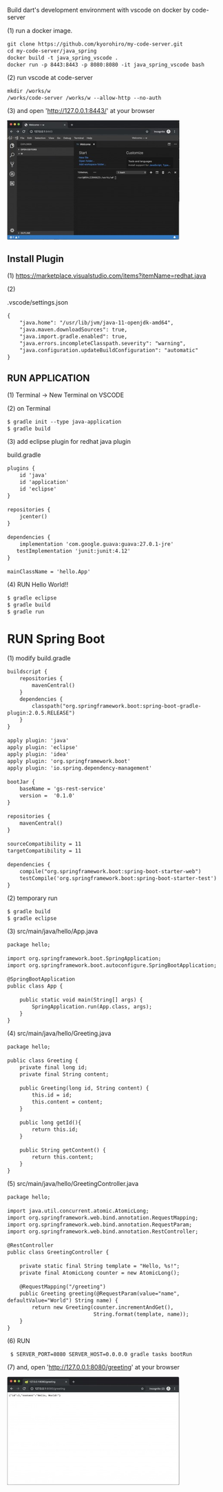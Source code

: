 Build dart's development environment with vscode on docker by code-server


(1) run a docker image.
 
```
git clone https://github.com/kyorohiro/my-code-server.git
cd my-code-server/java_spring
docker build -t java_spring_vscode .
docker run -p 8443:8443 -p 8080:8080 -it java_spring_vscode bash
```

(2) run vscode at code-server

```
mkdir /works/w
/works/code-server /works/w --allow-http --no-auth
```

(3) and open 'http://127.0.0.1:8443/' at your browser 

![](../root_page.jpg)


## Install Plugin

(1)
https://marketplace.visualstudio.com/items?itemName=redhat.java



(2)

.vscode/settings.json

```
{
    "java.home": "/usr/lib/jvm/java-11-openjdk-amd64",
    "java.maven.downloadSources": true,
    "java.import.gradle.enabled": true,
    "java.errors.incompleteClasspath.severity": "warning",
    "java.configuration.updateBuildConfiguration": "automatic"
}
```


## RUN APPLICATION 

(1) Terminal -> New Terminal on VSCODE

(2) on Terminal

```
$ gradle init --type java-application
$ gradle build
```

(3) add eclipse plugin for redhat java plugin

build.gradle

```
plugins {
    id 'java'
    id 'application'
    id 'eclipse'
}

repositories {
    jcenter()
}

dependencies {
    implementation 'com.google.guava:guava:27.0.1-jre'
   testImplementation 'junit:junit:4.12'
}

mainClassName = 'hello.App'
```

(4) RUN Hello World!!

```
$ gradle eclipse
$ gradle build
$ gradle run
```





# RUN Spring Boot

(1) modify build.gradle

```
buildscript {
    repositories {
        mavenCentral()
    }
    dependencies {
        classpath("org.springframework.boot:spring-boot-gradle-plugin:2.0.5.RELEASE")
    }
}

apply plugin: 'java'
apply plugin: 'eclipse'
apply plugin: 'idea'
apply plugin: 'org.springframework.boot'
apply plugin: 'io.spring.dependency-management'

bootJar {
    baseName = 'gs-rest-service'
    version =  '0.1.0'
}

repositories {
    mavenCentral()
}

sourceCompatibility = 11
targetCompatibility = 11

dependencies {
    compile("org.springframework.boot:spring-boot-starter-web")
    testCompile('org.springframework.boot:spring-boot-starter-test')
}
```


(2)  temporary run

```
$ gradle build
$ gradle eclipse
```

(3) src/main/java/hello/App.java

```
package hello;

import org.springframework.boot.SpringApplication;
import org.springframework.boot.autoconfigure.SpringBootApplication;

@SpringBootApplication
public class App {

    public static void main(String[] args) {
        SpringApplication.run(App.class, args);
    }
}
```

(4) src/main/java/hello/Greeting.java

```
package hello;

public class Greeting {
    private final long id;
    private final String content;

    public Greeting(long id, String content) {
        this.id = id;
        this.content = content;
    }

    public long getId(){
        return this.id;
    }

    public String getContent() {
        return this.content;
    }
}
```

(5) src/main/java/hello/GreetingController.java

```
package hello;

import java.util.concurrent.atomic.AtomicLong;
import org.springframework.web.bind.annotation.RequestMapping;
import org.springframework.web.bind.annotation.RequestParam;
import org.springframework.web.bind.annotation.RestController;

@RestController
public class GreetingController {

    private static final String template = "Hello, %s!";
    private final AtomicLong counter = new AtomicLong();

    @RequestMapping("/greeting")
    public Greeting greeting(@RequestParam(value="name", defaultValue="World") String name) {
        return new Greeting(counter.incrementAndGet(),
                            String.format(template, name));
    }
}
```

(6) RUN 

```
 $ SERVER_PORT=8080 SERVER_HOST=0.0.0.0 gradle tasks bootRun
```

(7) and, open 'http://127.0.0.1:8080/greeting' at your browser


![](spring_page.jpg)

